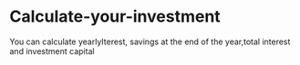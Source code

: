 # Calculate-your-investment

You can calculate yearlyIterest, savings at the end of the year,total interest and investment capital
